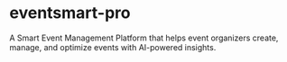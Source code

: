 # eventsmart-pro
A Smart Event Management Platform that helps event organizers create, manage, and optimize events with AI-powered insights. 
